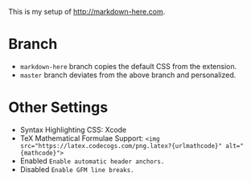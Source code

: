 This is my setup of <http://markdown-here.com>.

# Branch #

- `markdown-here` branch copies the default CSS from the extension.
- `master` branch deviates from the above branch and personalized.

# Other Settings #

- Syntax Highlighting CSS: Xcode
- TeX Mathematical Formulae Support: `<img src="https://latex.codecogs.com/png.latex?{urlmathcode}" alt="{mathcode}">`
- Enabled `Enable automatic header anchors.`
- Disabled `Enable GFM line breaks.`